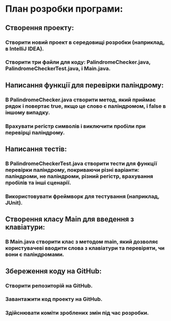 # План розробки програми:

## Створення проекту:
### Створити новий проект в середовищі розробки (наприклад, в IntelliJ IDEA).
### Створити три файли для коду: PalindromeChecker.java, PalindromeCheckerTest.java, і Main.java.

##  Написання функції для перевірки паліндрому:
### В PalindromeChecker.java створити метод, який приймає рядок і повертає true, якщо це слово є паліндромом, і false в іншому випадку.
### Врахувати регістр символів і виключити пробіли при перевірці паліндрому.

## Написання тестів:
### В PalindromeCheckerTest.java створити тести для функції перевірки паліндрому, покриваючи різні варіанти: паліндроми, не паліндроми, різний регістр, врахування пробілів та інші сценарії.
### Використовувати фреймворк для тестування (наприклад, JUnit).

## Створення класу Main для введення з клавіатури:
### В Main.java створити клас з методом main, який дозволяє користувачеві вводити слова з клавіатури та перевіряти, чи вони є паліндромами.

## Збереження коду на GitHub:
### Створити репозиторій на GitHub.
### Завантажити код проекту на GitHub.
### Здійснювати коміти зроблених змін під час розробки.
